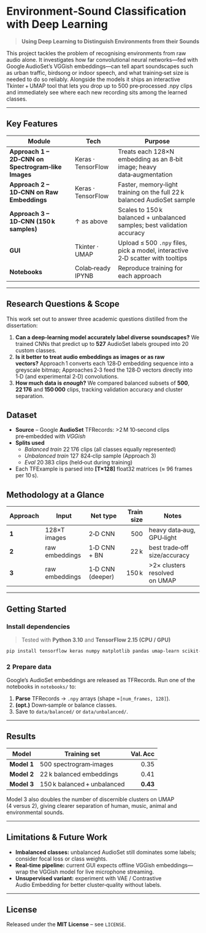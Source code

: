 # Environment‑Sound Classification with Deep Learning

> **Using Deep Learning to Distinguish Environments from their Sounds**

This project tackles the problem of recognising environments from raw audio alone. It investigates how far convolutional neural networks—fed with Google AudioSet’s VGGish embeddings—can tell apart soundscapes such as urban traffic, birdsong or indoor speech, and what training‑set size is needed to do so reliably. Alongside the models it ships an interactive Tkinter + UMAP tool that lets you drop up to 500 pre‑processed .npy clips and immediately see where each new recording sits among the learned classes.

---
## Key Features
| Module | Tech | Purpose |
|--------|------|---------|
| **Approach 1 – 2D‑CNN on Spectrogram‑like Images** | Keras · TensorFlow | Treats each 128×N embedding as an 8‑bit image; heavy data‑augmentation |
| **Approach 2 – 1D‑CNN on Raw Embeddings** | Keras · TensorFlow | Faster, memory‑light training on the full 22 k balanced AudioSet sample |
| **Approach 3 – 1D‑CNN (150 k samples)** | ↑ as above | Scales to 150 k balanced + unbalanced samples; best validation accuracy |
| **GUI** | Tkinter · UMAP | Upload ≤ 500 `.npy` files, pick a model, interactive 2‑D scatter with tooltips |
| **Notebooks** | Colab‑ready IPYNB | Reproduce training for each approach |

---
## Research Questions & Scope
This work set out to answer three academic questions distilled from the dissertation:
1. **Can a deep‑learning model accurately label diverse soundscapes?** We trained CNNs that predict up to **527** AudioSet labels grouped into 20 custom classes.
2. **Is it better to treat audio embeddings as images or as raw vectors?** Approach 1 converts each 128‑D embedding sequence into a greyscale bitmap; Approaches 2‑3 feed the 128‑D vectors directly into 1‑D (and experimental 2‑D) convolutions.
3. **How much data is _enough_?** We compared balanced subsets of **500**, **22 176** and **150 000** clips, tracking validation accuracy and cluster separation.

## Dataset
* **Source** – Google **AudioSet** TFRecords: >2 M 10‑second clips pre‑embedded with *VGGish*  
* **Splits used**  
  * *Balanced train* 22 176 clips (all classes equally represented)  
  * *Unbalanced train* 127  824‑clip sample (Approach 3)  
  * *Eval* 20 383 clips (held‑out during training)  
* Each TFExample is parsed into **[T×128]** float32 matrices (≈ 96 frames per 10 s).

## Methodology at a Glance
| Approach | Input | Net type | Train size | Notes |
|----------|-------|----------|-----------:|-------|
| **1** | 128×T images | 2‑D CNN | 500 | heavy data‑aug, GPU‑light |
| **2** | raw embeddings | 1‑D CNN + BN | 22 k | best trade‑off size/accuracy |
| **3** | raw embeddings | 1‑D CNN (deeper) | 150 k | >2× clusters resolved on UMAP |

---
## Getting Started
### Install dependencies
> Tested with **Python 3.10** and **TensorFlow 2.15 (CPU / GPU)**
```bash
pip install tensorflow keras numpy matplotlib pandas umap-learn scikit-learn pillow
```

### 2  Prepare data
Google’s AudioSet embeddings are released as TFRecords. Run one of the notebooks in `notebooks/` to:
1. **Parse** TFRecords → `.npy` arrays (shape =`[num_frames, 128]`).
2. **(opt.)** Down‑sample or balance classes.
3. Save to `data/balanced/` or `data/unbalanced/`.

---
## Results
| Model | Training set | Val. Acc |
|-------|--------------|---------:|
| **Model 1** | 500 spectrogram‑images | 0.35 |
| **Model 2** | 22 k balanced embeddings | 0.41 |
| **Model 3** | 150 k balanced + unbalanced | **0.43** |

Model 3 also doubles the number of discernible clusters on UMAP (4 versus 2), giving clearer separation of human, music, animal and environmental sounds.

---
## Limitations & Future Work
* **Imbalanced classes:** unbalanced AudioSet still dominates some labels; consider focal loss or class weights.
* **Real‑time pipeline:** current GUI expects offline VGGish embeddings—wrap the VGGish model for live microphone streaming.
* **Unsupervised variant:** experiment with VAE / Contrastive Audio Embedding for better cluster‑quality without labels.

---
## License
Released under the **MIT License** – see `LICENSE`.

